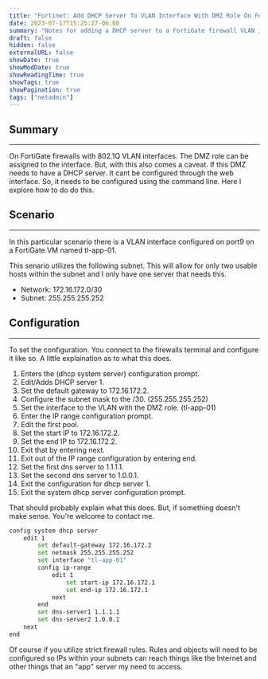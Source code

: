```yaml
---
title: "Fortinet: Add DHCP Server To VLAN Interface With DMZ Role On FortiGate"
date: 2023-07-17T15:25:27-06:00
summary: "Notes for adding a DHCP server to a FortiGate firewall VLAN interface with the DMZ role through cli."
draft: false
hidden: false
externalURL: false
showDate: true
showModDate: true
showReadingTime: true
showTags: true
showPagination: true
tags: ["netadmin"]
---
```


## Summary
---

On FortiGate firewalls with 802.1Q VLAN interfaces. The DMZ role can be
assigned to the interface. But, with this also comes a caveat. If this
DMZ needs to have a DHCP server. It cant be configured through the web
interface. So, it needs to be configured using the command line. Here I
explore how to do do this.

## Scenario
---

In this particular scenario there is a VLAN interface configured on
port9 on a FortiGate VM named tl-app-01.

This senario utilizes the following subnet. This will allow for only two
usable hosts within the subnet and I only have one server that needs
this.

- Network: 172.16.172.0/30
- Subnet: 255.255.255.252

## Configuration
---

To set the configuration. You connect to the firewalls terminal and
configure it like so. A little explaination as to what this does.

1. Enters the (dhcp system server) configuration prompt.
2. Edit/Adds DHCP server 1.
3. Set the default gateway to 172.16.172.2.
4. Configure the subnet mask to the /30. (255.255.255.252)
5. Set the interface to the VLAN with the DMZ role. (tl-app-01)
6. Enter the IP range configuration prompt.
7. Edit the first pool.
8. Set the start IP to 172.16.172.2.
9. Set the end IP to 172.16.172.2.
10. Exit that by entering next.
11. Exit out of the IP range configuration by entering end.
12. Set the first dns server to 1.1.1.1.
13. Set the second dns server to 1.0.0.1.
14. Exit the configuration for dhcp server 1.
15. Exit the system dhcp server configuration prompt.

That should probably explain what this does. But, if something doesn't
make sense. You're welcome to contact me.

```sh
config system dhcp server
    edit 1
        set default-gateway 172.16.172.2
        set netmask 255.255.255.252
        set interface "tl-app-01"
        config ip-range
            edit 1
                set start-ip 172.16.172.1
                set end-ip 172.16.172.1
            next
        end
        set dns-server1 1.1.1.1
        set dns-server2 1.0.0.1
    next
end
```

Of course if you utilize strict firewall rules. Rules and objects will
need to be configured so IPs within your subnets can reach things like the
Internet and other things that an "app" server my need to access.

